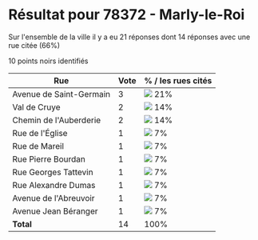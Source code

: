 # Résultat pour 78372 - Marly-le-Roi

Sur l'ensemble de la ville il y a eu 21 réponses dont 14 réponses avec une rue citée (66%)

10 points noirs identifiés

| Rue | Vote | % / les rues cités|
|-----|------|-------------------|
| Avenue de Saint-Germain | 3 | <img src="../../img/bar_21.gif" />&nbsp;21%|
| Val de Cruye | 2 | <img src="../../img/bar_14.gif" />&nbsp;14%|
| Chemin de l'Auberderie | 2 | <img src="../../img/bar_14.gif" />&nbsp;14%|
| Rue de l'Église | 1 | <img src="../../img/bar_7.gif" />&nbsp;7%|
| Rue de Mareil | 1 | <img src="../../img/bar_7.gif" />&nbsp;7%|
| Rue Pierre Bourdan | 1 | <img src="../../img/bar_7.gif" />&nbsp;7%|
| Rue Georges Tattevin | 1 | <img src="../../img/bar_7.gif" />&nbsp;7%|
| Rue Alexandre Dumas | 1 | <img src="../../img/bar_7.gif" />&nbsp;7%|
| Avenue de l'Abreuvoir | 1 | <img src="../../img/bar_7.gif" />&nbsp;7%|
| Avenue Jean Béranger | 1 | <img src="../../img/bar_7.gif" />&nbsp;7%|
| **Total** | 14 | 100%|
